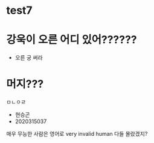 # test7

# 강욱이 오른 어디 있어??????
- 오른 궁 써라

# 머지???
ㅁㄴㅇㄹ
- 현승곤
- 2020315037

매우 무능한 사람은 영어로
very invalid human
다들 몰랐겠지?